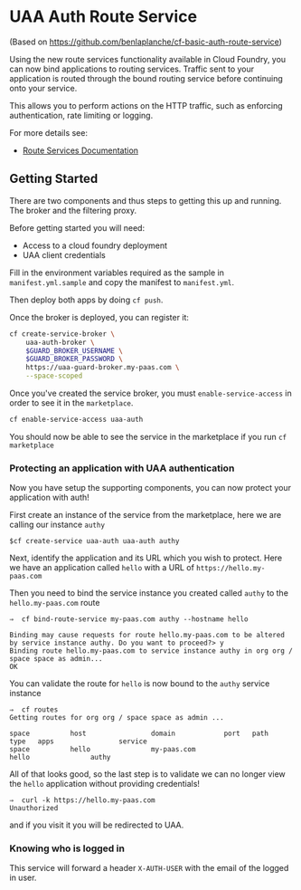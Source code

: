 # UAA Auth Route Service

(Based on https://github.com/benlaplanche/cf-basic-auth-route-service)

Using the new route services functionality available in Cloud Foundry, you can now bind applications to routing services.
Traffic sent to your application is routed through the bound routing service before continuing onto your service.

This allows you to perform actions on the HTTP traffic, such as enforcing authentication, rate limiting or logging.

For more details see:
* [Route Services Documentation](http://docs.cloudfoundry.org/services/route-services.html)

## Getting Started

There are two components and thus steps to getting this up and running. The broker and the filtering proxy.

Before getting started you will need:

- Access to a cloud foundry deployment
- UAA client credentials

Fill in the environment variables required as the sample in `manifest.yml.sample` and copy the manifest to `manifest.yml`.

Then deploy both apps by doing `cf push`.

Once the broker is deployed, you can register it:

```sh
cf create-service-broker \
    uaa-auth-broker \
    $GUARD_BROKER_USERNAME \
    $GUARD_BROKER_PASSWORD \
    https://uaa-guard-broker.my-paas.com \
    --space-scoped
```

Once you've created the service broker, you must `enable-service-access` in
order to see it in the `marketplace`.

```sh
cf enable-service-access uaa-auth
```

You should now be able to see the service in the marketplace if you run `cf marketplace`

### Protecting an application with UAA authentication

Now you have setup the supporting components, you can now protect your application with auth!

First create an instance of the service from the marketplace, here we are calling our instance `authy`
```
$cf create-service uaa-auth uaa-auth authy
```

Next, identify the application and its URL which you wish to protect. Here we have an application called `hello` with a URL of `https://hello.my-paas.com`

Then you need to bind the service instance you created called `authy` to the `hello.my-paas.com` route
```
⇒  cf bind-route-service my-paas.com authy --hostname hello

Binding may cause requests for route hello.my-paas.com to be altered by service instance authy. Do you want to proceed?> y
Binding route hello.my-paas.com to service instance authy in org org / space space as admin...
OK
```

You can validate the route for `hello` is now bound to the `authy` service instance
```
⇒  cf routes
Getting routes for org org / space space as admin ...

space          host                domain            port   path   type   apps                service
space          hello               my-paas.com                            hello               authy
```

All of that looks good, so the last step is to validate we can no longer view the `hello` application without providing credentials!

```
⇒  curl -k https://hello.my-paas.com
Unauthorized
```

and if you visit it you will be redirected to UAA.

### Knowing who is logged in

This service will forward a header `X-AUTH-USER` with the email of the logged in user.
